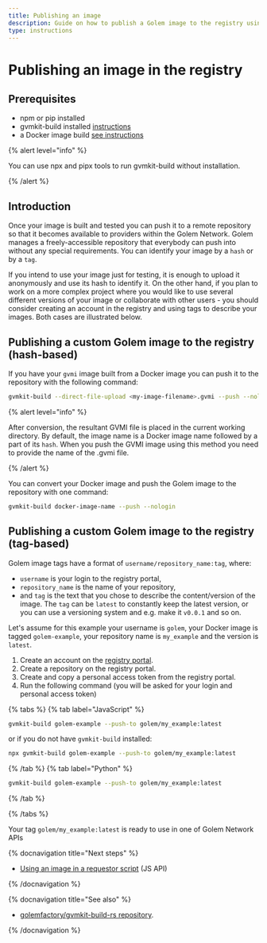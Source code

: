 ```yaml
---
title: Publishing an image
description: Guide on how to publish a Golem image to the registry using gvmkit-build
type: instructions
---
```


# Publishing an image in the registry

## Prerequisites

- npm or pip installed
- gvmkit-build installed [instructions](/docs/creators/javascript/examples/tools/gvmkit-build-installation)
- a Docker image build [see instructions](/docs/creators/javascript/examples/tools/converting-docker-image-to-golem-format#building-your-docker-image)

{% alert level="info" %}

You can use npx and pipx tools to run gvmkit-build without installation.

{% /alert %}

## Introduction

Once your image is built and tested you can push it to a remote repository so that it becomes available to providers within the Golem Network. Golem manages a freely-accessible repository that everybody can push into without any special requirements.
You can identify your image by a `hash` or by a `tag`.

If you intend to use your image just for testing, it is enough to upload it anonymously and use its hash to identify it. On the other hand, if you plan to work on a more complex project where you would like to use several different versions of your image or collaborate with other users - you should consider creating an account in the registry and using tags to describe your images. Both cases are illustrated below.

## Publishing a custom Golem image to the registry (hash-based)

If you have your `gvmi` image built from a Docker image you can push it to the repository with the following command:

```bash
gvmkit-build --direct-file-upload <my-image-filename>.gvmi --push --nologin
```

{% alert level="info" %}

After conversion, the resultant GVMI file is placed in the current working directory. By default, the image name is a Docker image name followed by a part of its `hash`. When you push the GVMI image using this method you need to provide the name of the .gvmi file.

{% /alert %}

You can convert your Docker image and push the Golem image to the repository with one command:

```bash
gvmkit-build docker-image-name --push --nologin
```

## Publishing a custom Golem image to the registry (tag-based)

Golem image tags have a format of `username/repository_name:tag`, where:
* `username` is your login to the registry portal,
* `repository_name` is the name of your repository, 
* and `tag` is the text that you chose to describe the content/version of the image. The `tag` can be `latest` to constantly keep the latest version, or you can use a versioning system and e.g. make it `v0.0.1` and so on.

Let's assume for this example your username is `golem`, your Docker image is tagged `golem-example`, your repository name is `my_example` and the version is `latest`.

1. Create an account on the [registry portal](https://registry.golem.network/).
2. Create a repository on the registry portal.
3. Create and copy a personal access token from the registry portal.
4. Run the following command (you will be asked for your login and personal access token)

{% tabs %}
{% tab label="JavaScript" %}

```bash
gvmkit-build golem-example --push-to golem/my_example:latest
```

or if you do not have `gvmkit-build` installed:

```bash
npx gvmkit-build golem-example --push-to golem/my_example:latest
```

{% /tab %}
{% tab label="Python" %}

```bash
gvmkit-build golem-example --push-to golem/my_example:latest
```

{% /tab %}

{% /tabs %}

Your tag `golem/my_example:latest` is ready to use in one of Golem Network APIs

{% docnavigation title="Next steps" %}

- [Using an image in a requestor script](/docs/creators/javascript/examples/working-with-images) (JS API)

{% /docnavigation %}

{% docnavigation title="See also" %}

- [golemfactory/gvmkit-build-rs repository](https://github.com/golemfactory/gvmkit-build-rs).

{% /docnavigation %}
